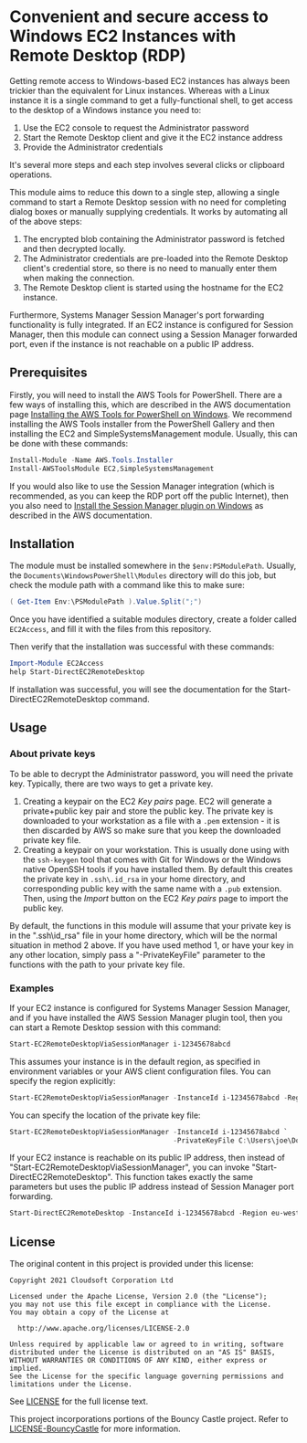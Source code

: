Convenient and secure access to Windows EC2 Instances with Remote Desktop (RDP)
===============================================================================

Getting remote access to Windows-based EC2 instances has always been trickier than the equivalent for Linux
instances. Whereas with a Linux instance it is a single command to get a fully-functional shell, to get access
to the desktop of a Windows instance you need to:

1. Use the EC2 console to request the Administrator password
2. Start the Remote Desktop client and give it the EC2 instance address
3. Provide the Administrator credentials

It's several more steps and each step involves several clicks or clipboard operations.

This module aims to reduce this down to a single step, allowing a single command to start a Remote Desktop
session with no need for completing dialog boxes or manually supplying credentials. It works by automating all
of the above steps:

1. The encrypted blob containing the Administrator password is fetched and then decrypted locally.
2. The Administrator credentials are pre-loaded into the Remote Desktop client's credential store, so there is
   no need to manually enter them when making the connection.
3. The Remote Desktop client is started using the hostname for the EC2 instance.

Furthermore, Systems Manager Session Manager's port forwarding functionality is fully integrated. If an EC2
instance is configured for Session Manager, then this module can connect using a Session Manager forwarded
port, even if the instance is not reachable on a public IP address.


Prerequisites
-------------

Firstly, you will need to install the AWS Tools for PowerShell. There are a few ways of installing
this, which are described in the AWS documentation page
[Installing the AWS Tools for PowerShell on Windows](https://docs.aws.amazon.com/powershell/latest/userguide/pstools-getting-set-up-windows.html).
We recommend installing the AWS Tools installer from the PowerShell Gallery and then installing the
EC2 and SimpleSystemsManagement module. Usually, this can be done with these commands:

```powershell
Install-Module -Name AWS.Tools.Installer
Install-AWSToolsModule EC2,SimpleSystemsManagement
```

If you would also like to use the Session Manager integration (which is recommended, as you can
keep the RDP port off the public Internet), then you also need to 
[Install the Session Manager plugin on Windows](https://docs.aws.amazon.com/systems-manager/latest/userguide/session-manager-working-with-install-plugin.html#install-plugin-windows)
as described in the AWS documentation.


Installation
------------

The module must be installed somewhere in the `$env:PSModulePath`. Usually, the
`Documents\WindowsPowerShell\Modules` directory will do this job, but check the module path with
a command like this to make sure:

```powershell
( Get-Item Env:\PSModulePath ).Value.Split(";")
```

Once you have identified a suitable modules directory, create a folder called `EC2Access`, and fill
it with the files from this repository.

Then verify that the installation was successful with these commands:

```powershell
Import-Module EC2Access
help Start-DirectEC2RemoteDesktop
```

If installation was successful, you will see the documentation for the Start-DirectEC2RemoteDesktop
command.


Usage
-----

### About private keys

To be able to decrypt the Administrator password, you will need the private key. Typically, there are two ways
to get a private key.

1. Creating a keypair on the EC2 *Key pairs* page. EC2 will generate a private+public key pair and store the
   public key. The private key is downloaded to your workstation as a file with a `.pem` extension - it is
   then discarded by AWS so make sure that you keep the downloaded private key file.
2. Creating a keypair on your workstation. This is usually done using with the `ssh-keygen` tool that comes
   with Git for Windows or the Windows native OpenSSH tools if you have installed them. By default this
   creates the private key in `.ssh\.id_rsa` in your home directory, and corresponding public key with the
   same name with a `.pub` extension. Then, using the *Import* button on the EC2 *Key pairs* page to import
   the public key.

By default, the functions in this module will assume that your private key is in the ".ssh\id_rsa" file in
your home directory, which will be the normal situation in method 2 above. If you have used method 1, or have
your key in any other location, simply pass a "-PrivateKeyFile" parameter to the functions with the path to
your private key file.


### Examples

If your EC2 instance is configured for Systems Manager Session Manager, and if you have installed the AWS
Session Manager plugin tool, then you can start a Remote Desktop session with this command:

```powershell
Start-EC2RemoteDesktopViaSessionManager i-12345678abcd
```

This assumes your instance is in the default region, as specified in environment variables or your AWS client
configuration files. You can specify the region explicitly:

```powershell
Start-EC2RemoteDesktopViaSessionManager -InstanceId i-12345678abcd -Region eu-west-2
```

You can specify the location of the private key file:

```powershell
Start-EC2RemoteDesktopViaSessionManager -InstanceId i-12345678abcd `
                                        -PrivateKeyFile C:\Users\joe\Downloads\windows.pem
```

If your EC2 instance is reachable on its public IP address, then instead of
"Start-EC2RemoteDesktopViaSessionManager", you can invoke "Start-DirectEC2RemoteDesktop". This function takes
exactly the same parameters but uses the public IP address instead of Session Manager port forwarding.

```powershell
Start-DirectEC2RemoteDesktop -InstanceId i-12345678abcd -Region eu-west-2
```


License
-------

The original content in this project is provided under this license:

    Copyright 2021 Cloudsoft Corporation Ltd

    Licensed under the Apache License, Version 2.0 (the "License");
    you may not use this file except in compliance with the License.
    You may obtain a copy of the License at

      http://www.apache.org/licenses/LICENSE-2.0

    Unless required by applicable law or agreed to in writing, software
    distributed under the License is distributed on an "AS IS" BASIS,
    WITHOUT WARRANTIES OR CONDITIONS OF ANY KIND, either express or implied.
    See the License for the specific language governing permissions and
    limitations under the License.

See [LICENSE](LICENSE) for the full license text.

This project incorporations portions of the Bouncy Castle project. Refer to
[LICENSE-BouncyCastle](LICENSE-BouncyCastle) for more information.
